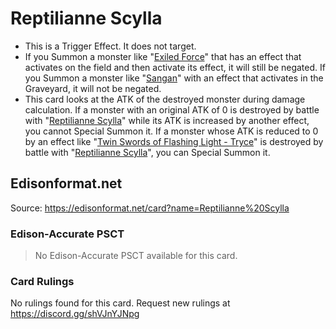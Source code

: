 # Reptilianne Scylla

*   This is a Trigger Effect. It does not target.
*   If you Summon a monster like "[Exiled Force](https://yugioh.fandom.com/wiki/Exiled_Force)" that has an effect that activates on the field and then activate its effect, it will still be negated. If you Summon a monster like "[Sangan](https://yugioh.fandom.com/wiki/Sangan)" with an effect that activates in the Graveyard, it will not be negated.
*   This card looks at the ATK of the destroyed monster during damage calculation. If a monster with an original ATK of 0 is destroyed by battle with "[Reptilianne Scylla](https://yugioh.fandom.com/wiki/Reptilianne_Scylla)" while its ATK is increased by another effect, you cannot Special Summon it. If a monster whose ATK is reduced to 0 by an effect like "[Twin Swords of Flashing Light - Tryce](https://yugioh.fandom.com/wiki/Twin_Swords_of_Flashing_Light_-_Tryce)" is destroyed by battle with "[Reptilianne Scylla](https://yugioh.fandom.com/wiki/Reptilianne_Scylla)", you can Special Summon it.  
      
    

## Edisonformat.net

Source: https://edisonformat.net/card?name=Reptilianne%20Scylla

### Edison-Accurate PSCT

> No Edison-Accurate PSCT available for this card.

### Card Rulings

No rulings found for this card. Request new rulings at https://discord.gg/shVJnYJNpg
            